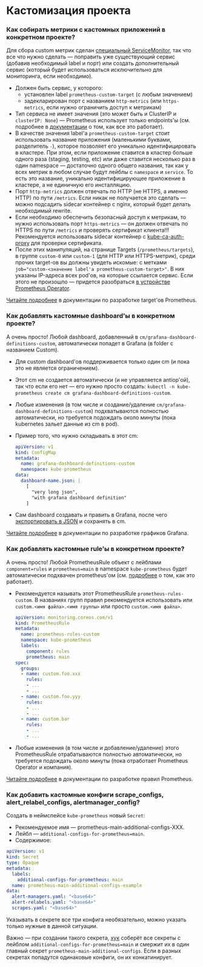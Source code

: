 Кастомизация проекта
====================

### Как собирать метрики с кастомных приложений в конкретном проекте?

Для сбора custom метрик сделан [специальный ServiceMonitor](../templates/prometheus-targets/custom/service-monitor.yaml), так что все что нужно сделать — поправить уже существующий сервис (добавив необходимый label и порт) или создать дополнительный сервис (который будет использоваться исключительно для мониторинга, если необходимо).

* Должен быть сервис, у которого:
    * установлен label `prometheus-custom-target` (с любым значением)
    * задекларирован порт с названием `http-metrics` (или `https-metrics`, если нужно ограничить доступ к метрикам)
* Тип сервиса не имеет значения (это может быть и ClusterIP и `clusterIP: None`) — Prometheus использует только endpoints'ы (см. подробнее в [документации](../../200-prometheus-operator/docs/INTERNALS.md) о том, как все это работает).
* В качестве значения label'а `prometheus-custom-target` стоит использовать название приложения (маленькими буквами, разделитель `-`), которое позволяет его уникально идентифицировать в кластере. При этом, если приложение ставится в кластер больше одного раза (staging, testing, etc) или даже ставится несколько раз в один namespace — достаточно одного общего названия, так как у всех метрик в любом случае будут лейблы с `namespace` и `service`. То есть это название, уникально идентифицирующее приложение в кластере, а не единичную его инсталляцию.
* Порт `http-metrics` должен отвечать по HTTP (не HTTPS, а именно HTTP) по пути `/metrics`. Если никак не получается это сделать — можно подсадить sidecar контейнер с nginx, который будет делать необходимый rewrite.
* Если необходимо обеспечить безопасный доступ к метрикам, то нужно использовать порт `https-metrics` — он должен отвечать по HTTPS по пути `/metrics` и проверять сертификат клиента!!! Рекомендуется использовать sidecar контейнер с [kube-ca-auth-proxy](https://github.com/flant/kube-ca-auth-proxy) для проверки сертификата.
* После этих манипуляций, на странице Targets (`/prometheus/targets`), в группе `custom-0` или `custom-1` (для HTTP или HTTPS-метрик), среди прочих target-ов вы должны увидеть искомые: с метками `job="custom-<значение label'а prometheus-custom-target>"`. В них указаны IP-адреса всех pod'ов, на которые ссылается сервис. Если этого не произошло — придется разобраться [в устройстве Prometheus Operator](../../200-prometheus-operator/docs/INTERNALS.md).


[Читайте подробнее](PROMETHEUS_TARGETS_DEVELOPMENT.md) в документации по разработке target'ов Prometheus.

### Как добавлять кастомные dashboard'ы в конкретном проекте?

А очень просто! Любой dashboard, добавленный в `cm/grafana-dashboard-definitions-custom`, автоматически попадет в Grafana (в folder с названием Custom).
* Для custom dashboard'ов поддерживается только один cm (и пока это не является ограничением).
* Этот cm не создается автоматически (и не управляется antiop'ой), так что если его нет — его нужно просто создать: `kubectl -n kube-prometheus create cm grafana-dashboard-definitions-custom`.
* Любые изменения (в том числе и создание/удаление `cm/grafana-dashboard-definitions-custom`) подхватываются полностью автоматически, но требуется подождать около минуты (пока kubernetes зальет данные из cm в pod).
* Пример того, что нужно складывать в этот cm:

    ```yaml
    apiVersion: v1
    kind: ConfigMap
    metadata:
      name: grafana-dashboard-definitions-custom
      namespace: kube-prometheus
    data:
      dashboard-name.json: |
        [
          "very long json",
          "with grafana dashboard definition"
        ]

    ```

* Сам dashboard создавать и править в Grafana, после чего [экспортировать в JSON](img/grafana_export.jpg) и сохранять в cm.

[Читайте подробнее](GRAFANA_DASHBOARD_DEVELOPMENT.md) в документации по разработке графиков Grafana.

### Как добавлять кастомные rule'ы в конкретном проекте?

А очень просто! Любой PrometheusRule объект с лейблами `component=rules` и `prometheus=main` в namespace `kube-prometheus` будет автоматически подхвачен prometheus'ом (см. [подробнее](../../200-prometheus-operator/docs/INTERNALS.md) о том, как это работает).
* Рекомендуется называть этот PrometheusRule `prometheus-rules-custom`. В названиях групп правил рекомендуется использовать или `custom.<имя файла>.<имя группы>` или просто `custom.<имя файла>`.

    ```yaml
    apiVersion: monitoring.coreos.com/v1
    kind: PrometheusRule
    metadata:
      name: prometheus-rules-custom
      namespace: kube-prometheus
      labels:
        component: rules
        prometheus: main
    spec:
      groups:
      - name: custom.foo.xxx
        rules:
        - ...
        - ...
      - name: custom.foo.yyy
        rules:
        - ...
        - ...
      - name: custom.bar
        rules:
        - ...
        - ...
    ```
* Любые изменения (в том числе и добавление/удаление) этого PrometheusRule отрабатываются полностью автоматически, но требуется подождать около минуты (пока отработает Prometheus Operator и компания).

[Читайте подробнее](PROMETHEUS_RULES_DEVELOPMENT.md) в документации по разработке правил Prometheus.

### Как добавить кастомные конфиги scrape_configs, alert_relabel_configs, alertmanager_config?

Создать в неймспейсе `kube-prometheus` новый `Secret`:
* Рекомендуемое имя — prometheus-main-additional-configs-XXX.
* Лейбл — `additional-configs-for-prometheus=main`.
* Содержимое:
```yaml
apiVersion: v1
kind: Secret
type: Opaque
metadata:
  labels:
    additional-configs-for-prometheus: main
  name: prometheus-main-additional-configs-example
data:
  alert-managers.yaml: "<base64>"
  alert-relabels.yaml: "<base64>"
  scrapes.yaml: "<base64>"
```

Указывать в секрете все три конфига необязательно, можно указать только нужные в данной ситуации.

Важно — при создании такого секрета, [хук](/modules/300-prometheus/hooks/additional_configs_render) соберёт все секреты с лейблом `additional-configs-for-prometheus=main` и смержит их в один главный секрет `prometheus-main-additional-configs`. Если в разных секретах попадутся одинаковые конфиги, он их конкатинирует.

